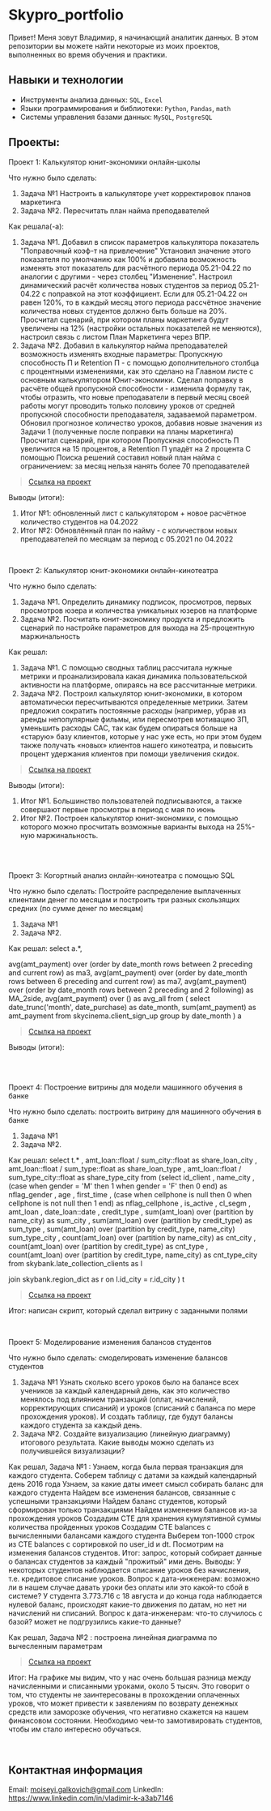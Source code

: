# Skypro_portfolio
Привет! Меня зовут Владимир, я начинающий аналитик данных. В этом репозитории вы можете найти некоторые из моих проектов, выполненных во время обучения и практики.

## Навыки и технологии
- Инструменты анализа данных: ``SQL``, ``Excel`` 
- Языки программирования и библиотеки: ``Python``, ``Pandas``, ``math`` 
- Системы управления базами данных: ``MySQL``, ``PostgreSQL``

## Проекты:
<p> Проект 1: Калькулятор юнит-экономики онлайн-школы</p>
<p>Что нужно было сделать: <p>
<ol>
  <li>Задача №1 Настроить в калькуляторе учет корректировок планов маркетинга</li>
  <li>Задача №2. Пересчитать план найма преподавателей</li>
</ol>

<p>Как решала(-а): <p>
<ol>
  <li>Задача №1. Добавил в список параметров калькулятора показатель "Поправочный коэф-т на привлечение"
Установил значение этого показателя по умолчанию как 100% и добавила возможность изменять этот показатель для расчётного периода 05.21-04.22 по аналогии с другими - через столбец "Изменение". Настроил динамический расчёт количества новых студентов за период 05.21-04.22 с поправкой на этот коэффициент. Если для 05.21-04.22 он равен 120%, то в каждый месяц этого периода рассчётное значение количества новых студентов должно быть больше на 20%. Просчитал сценарий, при котором планы маркетинга будут увеличены на 12% (настройки остальных показателей не меняются), настроил связь с листом План Маркетинга через ВПР.
  </li>
  <li>Задача №2. Добавил в калькулятор найма преподавателей возможность изменять входные параметры: Пропускную способность П и Retention П - с помощью дополнительного столбца с процентными изменениями, как это сделано на Главном листе с основным калькулятором Юнит-экономики. Сделал поправку в расчёте общей пропускной способности - изменила формулу так, чтобы отразить, что новые преподаватели в первый месяц своей работы могут проводить только половину уроков от средней пропускной способности преподавателя, задаваемой параметром. Обновил прогнозное количество уроков, добавив новые значения из Задачи 1 (полученные после поправки на планы маркетинга)
Просчитал сценарий, при котором Пропускная способность П увеличится на 15 процентов, а Retention П упадёт на 2 процента
С помощью Поиска решений составил новый план найма с ограничением: за месяц нельзя нанять более 70 преподавателей
</li>
</ol>

> <a href="https://github.com/Skyproportfolio/data-analytics-5month/blob/main/Проект%20№1.xlsx">Ссылка на проект</a>
 
<p>Выводы (итоги):<p>
<ol>
  <li>Итог №1: обновленный лист с калькулятором + новое расчётное количество студентов на 04.2022</li>
  <li>Итог №2: Обновлённый план по найму - с количеством новых преподавателей по месяцам за период с 05.2021 по 04.2022</li>
</ol>
<br> 






<p> Проект 2: Калькулятор юнит-экономики онлайн-кинотеатра</p>
<p>Что нужно было сделать:<p>
<ol>
  <li>Задача №1. Определить динамику подписок, просмотров, первых просмотров юзера и количества уникальных юзеров на платформе</li>
  <li>Задача №2. Посчитать юнит-экономику продукта и предложить сценарий по настройке параметров для выхода на 25-процентную маржинальность</li>
</ol>

<p>Как решал: <p>
<ol>
   <li>Задача №1. С помощью сводных таблиц рассчитала нужные метрики и проанализировала какая динамика пользовательской активности на платформе, опираясь на все рассчитанные метрики.</li>
   <li>Задача №2. Построил калькулятор юнит-экономики, в котором автоматически пересчитываются определенные метрики. Затем предложил сократить постоянные расходы (например, убрав из аренды непопулярные фильмы, или пересмотрев мотивацию ЗП, уменьшить расходы САС, так как будем опираться больше на «старую» базу клиентов, которые у нас уже есть, но при этом будем также получать «новых» клиентов нашего кинотеатра, и повысить процент удержания клиентов при помощи увеличения скидок.</li>
</ol>
    


> <a href="https://drive.google.com/drive/folders/11HcEeqniyrCMjuwHZ0GLysX0A2SEv-_x">Ссылка на проект</a>
  
<p>Выводы (итоги):<p>
<ol>
  <li>Итог №1. Большинство пользователей подписываются, а также совершают первые просмотры в период с мая по июнь</li>
  <li>Итог №2. Построен калькулятор юнит-экономики, с помощью которого можно просчитать возможные варианты выхода на 25%-ную маржинальность.</li>
</ol>
<br> 



<br> 
<p> Проект 3: Когортный анализ онлайн-кинотеатра с помощью SQL</p>
<p>Что нужно было сделать: Постройте распределение выплаченных клиентами денег по месяцам и построить три разных скользящих средних (по сумме денег по месяцам)
</p>
<ol>
  <li>Задача №1</li>
  <li>Задача №2.</li>
</ol>

<p>Как решал: 
select a.*,

   avg(amt_payment) over (order by date_month rows between 2 preceding and current row) as ma3,
   avg(amt_payment) over (order by date_month rows between 6 preceding and current row) as ma7,
   avg(amt_payment) over (order by date_month rows between 2 preceding and 2 following) as MA_2side,
   avg(amt_payment) over () as avg_all
from
(
select date_trunc('month', date_purchase) as date_month,
   sum(amt_payment) as amt_payment
from skycinema.client_sign_up
group by date_month
) a

</p>
  
> <a href="https://drive.google.com/drive/folders/1wdD-mfSeIsHWgrMLJz8Tv_ClAuP_EAOQ?usp=sharing">Ссылка на проект</a>

<p>Выводы (итоги):</p>
<br> 



<br> 
<p> Проект 4: Построение витрины для модели машинного обучения в банке</p>
<p>Что нужно было сделать: построить витрину для машинного обучения в банке</p>
<ol>
  <li>Задача №1</li>
  <li>Задача №2.</li>
</ol>

<p>Как решал: 
select t.*
   , amt_loan::float / sum_city::float as share_loan_city
   , amt_loan::float / sum_type::float as share_loan_type
   , amt_loan::float / sum_type_city::float as share_type_city
from
(select id_client
    , name_city
    , (case when gender = 'M' then 1  
        when gender = 'F' then 0 end) as nflag_gender
    , age
    , first_time
    , (case when cellphone is null then 0 
         when cellphone is not null then 1 end) as nflag_cellphone
    , is_active
    , cl_segm
    , amt_loan
    , date_loan::date
    , credit_type
    , sum(amt_loan) over (partition by name_city) as sum_city
    , sum(amt_loan) over (partition by credit_type) as sum_type
    , sum(amt_loan) over (partition by credit_type, name_city) sum_type_city
    , count(amt_loan) over (partition by name_city) as cnt_city
    , count(amt_loan) over (partition by credit_type) as cnt_type
    , count(amt_loan) over (partition by credit_type, name_city) as cnt_type_city
from skybank.late_collection_clients as l

join skybank.region_dict as r
    on l.id_city = r.id_city
) t

</p>
  
> <a href="https://drive.google.com/drive/folders/1wdD-mfSeIsHWgrMLJz8Tv_ClAuP_EAOQ?usp=sharing">Ссылка на проект</a>

<p>Итог: написан скрипт, который сделал витрину с заданными полями</p>
<br> 

<p> Проект 5: Моделирование изменения балансов студентов</p>
<p>Что нужно было сделать: смоделировать изменение балансов студентов
</p>
<ol>
  <li>Задача №1 Узнать сколько всего уроков было на балансе всех учеников за каждый календарный день, как это количество менялось под влиянием транзакций (оплат, начислений, корректирующих списаний) и уроков (списаний с баланса по мере прохождения уроков). И создать таблицу, где будут балансы каждого студента за каждый день.
</li>
  <li>Задача №2. Создайте визуализацию (линейную диаграмму) итогового результата. Какие выводы можно сделать из получившейся визуализации?
</li>
</ol>

<p>Как решал, Задача №1 : 
Узнаем, когда была первая транзакция для каждого студента.
Соберем таблицу с датами за каждый календарный день 2016 года
Узнаем, за какие даты имеет смысл собирать баланс для каждого студента
Найдем все изменения балансов, связанные с успешными транзакциями
Найдем баланс студентов, который сформирован только транзакциями
Найдем изменения балансов из-за прохождения уроков
Создадим CTE для хранения кумулятивной суммы количества пройденных уроков
Создадим CTE balances с вычисленными балансами каждого студента
Выберем топ-1000 строк из CTE balances с сортировкой по user_id и dt. Посмотрим на изменения балансов студентов.
Итог: запрос, который собирает данные о балансах студентов за каждый "прожитый" ими день. Выводы: У некоторых студентов наблюдается списание уроков без начисления, т.е. кредитовое списание уроков. Вопрос к дата-инженерам: возможно ли в нашем случае давать уроки без оплаты или это какой-то сбой в системе? У студента 3.773.716 с 18 августа и до конца года наблюдается нулевой баланс, происходят какие-то движения по датам, но нет ни начислений ни списаний. Вопрос к дата-инженерам: что-то случилось с базой? может не подгрузились какие-то данные?

</p>

<p>Как решал, Задача №2 : построена линейная диаграмма по вычесленным параметрам
</p>
  
> <a href="https://drive.google.com/drive/folders/1wdD-mfSeIsHWgrMLJz8Tv_ClAuP_EAOQ?usp=sharing">Ссылка на проект</a>

<p>Итог: На графике мы видим, что у нас очень большая разница между начисленными и списанными уроками, около 5 тысяч. Это говорит о том, что студенты не заинтересованы в прохождении оплаченных уроков, что может привести к заявлениям по возврату денежных средств или заморозке обучения, что негативно скажется на нашем финансовом состоянии. Необходимо чем-то замотивировать студентов, чтобы им стало интересно обучаться.
<p>
<br> 


## Контактная информация
Email: moiseyi.galkovich@gmail.com
LinkedIn: https://www.linkedin.com/in/vladimir-k-a3ab7146
